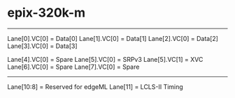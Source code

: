 # epix-320k-m

------------------
Lane[0].VC[0] = Data[0]
Lane[1].VC[0] = Data[1]
Lane[2].VC[0] = Data[2]
Lane[3].VC[0] = Data[3]

Lane[4].VC[0] = Spare
Lane[5].VC[0] = SRPv3
Lane[5].VC[1] = XVC
Lane[6].VC[0] = Spare
Lane[7].VC[0] = Spare

---------------------
Lane[10:8] = Reserved for edgeML
Lane[11] = LCLS-II Timing